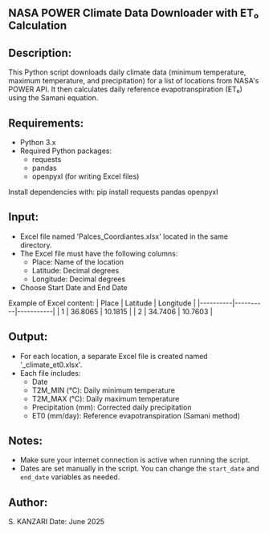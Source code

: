 
NASA POWER Climate Data Downloader with ET₀ Calculation
-------------------------------------------------------

Description:
------------
This Python script downloads daily climate data (minimum temperature, maximum temperature, and precipitation) for a list of locations from NASA's POWER API. It then calculates daily reference evapotranspiration (ET₀) using the Samani equation.

Requirements:
-------------
- Python 3.x
- Required Python packages:
  - requests
  - pandas
  - openpyxl (for writing Excel files)

Install dependencies with:
pip install requests pandas openpyxl

Input:
------
- Excel file named 'Palces_Coordiantes.xlsx' located in the same directory.
- The Excel file must have the following columns:
    - Place: Name of the location
    - Latitude: Decimal degrees
    - Longitude: Decimal degrees
- Choose Start Date and End Date

Example of Excel content:
| Place    | Latitude | Longitude |
|----------|----------|-----------|
| 1        | 36.8065  | 10.1815   |
| 2        | 34.7406  | 10.7603   |

Output:
-------
- For each location, a separate Excel file is created named '<Place>_climate_et0.xlsx'.
- Each file includes:
    - Date
    - T2M_MIN (°C): Daily minimum temperature
    - T2M_MAX (°C): Daily maximum temperature
    - Precipitation (mm): Corrected daily precipitation
    - ET0 (mm/day): Reference evapotranspiration (Samani method)

Notes:
------
- Make sure your internet connection is active when running the script.
- Dates are set manually in the script. You can change the `start_date` and `end_date` variables as needed.

Author:
-------
S. KANZARI
Date: June 2025
